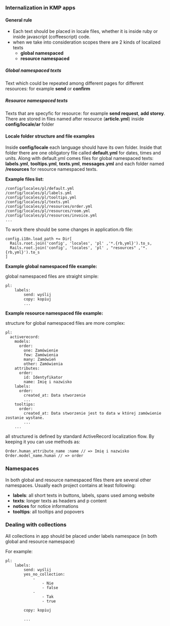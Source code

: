 ### Internalization in KMP apps

#### General rule

- Each text should be placed in locale files, whether it is inside ruby or inside javascript (coffeescript) code.
- when we take into consideration scopes there are 2 kinds of localized texts
    - **global namespaced**
    - **resource namespaced**

##### Global namespaced texts

Text which could be repeated among different pages for different resources: for example **send** or **confirm** 

##### Resource namespaced texts

Texts that are specyfic for resource: for example **send request**, **add storey**. There are stored in files named after resource (**article.yml**) inside **config/locale/ar** folder
    
#### Locale folder structure and file examples

Inside **config/locale** each language should have its own folder. Inside that folder there are one obligatory file called **default.yml** for dates, times and units. Along with default.yml comes files for global namespaced texts: **labels.yml**, **tooltips.yml**, **texts.yml**, **messages.yml** and each folder named **/resources** for resource namespaced texts.

**Example files list:**
```
/config/locales/pl/default.yml
/config/locales/pl/labels.yml
/config/locales/pl/tooltips.yml
/config/locales/pl/texts.yml
/config/locales/pl/resources/order.yml
/config/locales/pl/resources/room.yml
/config/locales/pl/resources/invoice.yml
...
```

To work there should be some changes in application.rb file:

```
config.i18n.load_path += Dir[
  Rails.root.join('config', 'locales', 'pl' ,'*.{rb,yml}').to_s,
  Rails.root.join('config', 'locales', 'pl' , "resources" ,'*.{rb,yml}').to_s
]
```

**Example global namespaced file example:**

global namespaced files are straight simple:

```
pl:
    labels:
        send: wyślij
        copy: kopiuj
        ...
```

**Example resource namespaced file example:**

structure for global namespaced files are more complex:

```
pl: 
  activerecord:
    models:
      order:
        one: Zamówienie
        few: Zamówienia
        many: Zamówień
        other: Zamówienia
    attributes:
      order:
        id: Identyfikator
        name: Imię i nazwisko
    labels:
      order:
        created_at: Data stworzenie
        ...
    tooltips:
      order:
        created_at: Data stworzenie jest to data w której zamówienie zostanie wysłane.
        ...
    ...
```

all structured is defined by standard ActiveRecord localization flow. By keeping it you can use methods as: 

```
Order.human_attribute_name :name // => Imię i nazwisko
Order.model_name.human // => order

```

### Namespaces

In both global and resource namespaced files there are several other namespaces. Usually each project contains at least following:

- **labels**: all short texts in buttons, labels, spans used among website
- **texts**: longer texts as headers and p content
- **notices** for notice informations
- **tooltips**: all tooltips and popovers

### Dealing with collections

All collections in app should be placed under labels namespace (in both global and resource namespace)

For example:

```
pl:
    labels:
        send: wyślij
        yes_no_collection:
            -
                - Nie
                - false
            -
                - Tak
                - true
            
        copy: kopiuj
        
        ...
```
